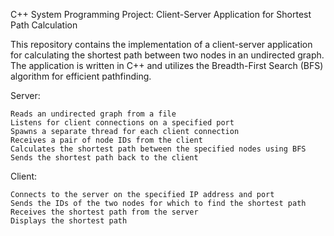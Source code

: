 C++ System Programming Project: Client-Server Application for Shortest Path Calculation

This repository contains the implementation of a client-server application for calculating the shortest path between two nodes in an undirected graph. The application is written in C++ and utilizes the Breadth-First Search (BFS) algorithm for efficient pathfinding.

Server:

    Reads an undirected graph from a file
    Listens for client connections on a specified port
    Spawns a separate thread for each client connection
    Receives a pair of node IDs from the client
    Calculates the shortest path between the specified nodes using BFS
    Sends the shortest path back to the client

Client:

    Connects to the server on the specified IP address and port
    Sends the IDs of the two nodes for which to find the shortest path
    Receives the shortest path from the server
    Displays the shortest path
